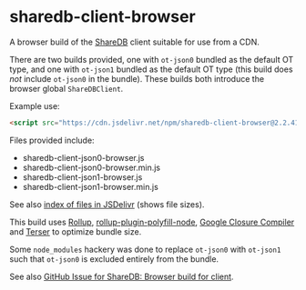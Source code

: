 # sharedb-client-browser

A browser build of the [ShareDB](https://github.com/share/sharedb) client suitable for use from a CDN.

There are two builds provided, one with `ot-json0` bundled as the default OT type, and one with `ot-json1` bundled as the default OT type (this build does _not_ include `ot-json0` in the bundle). These builds both introduce the browser global `ShareDBClient`.

Example use:

```html
<script src="https://cdn.jsdelivr.net/npm/sharedb-client-browser@2.2.41/sharedb-client-json1-browser.min.js"></script>
```

Files provided include:

 * sharedb-client-json0-browser.js
 * sharedb-client-json0-browser.min.js
 * sharedb-client-json1-browser.js
 * sharedb-client-json1-browser.min.js

See also [index of files in JSDelivr](https://cdn.jsdelivr.net/npm/sharedb-client-browser/) (shows file sizes).

This build uses [Rollup](https://rollupjs.org/), [rollup-plugin-polyfill-node](https://github.com/FredKSchott/rollup-plugin-polyfill-node), [Google Closure Compiler](https://github.com/ampproject/rollup-plugin-closure-compiler) and [Terser](https://github.com/TrySound/rollup-plugin-terser) to optimize bundle size.

Some `node_modules` hackery was done to replace `ot-json0` with `ot-json1` such that `ot-json0` is excluded entirely from the bundle.

See also [GitHub Issue for ShareDB: Browser build for client](https://github.com/share/sharedb/issues/499).
